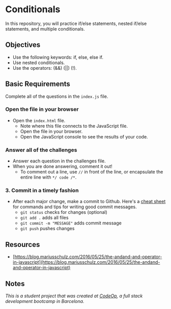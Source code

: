 # Conditionals

In this repository, you will practice if/else statements, nested if/else statements, and multiple conditionals.

## Objectives

- Use the following keywords: if, else, else if.
- Use nested conditionals.
- Use the operators: (&&) (||) (!).

## Basic Requirements

Complete all of the questions in the `index.js` file.

### Open the file in your browser

- Open the `index.html` file.
  - Note where this file connects to the JavaScript file.
  - Open the file in your browser.
  - Open the JavaScript console to see the results of your code.

### Answer all of the challenges

- Answer each question in the challenges file.
- When you are done answering, comment it out!
  - To comment out a line, use `//` in front of the line, or encapsulate the entire line with `*/ code /*`.

### 3. Commit in a timely fashion

- After each major change, make a commit to Github. Here's a [cheat sheet](https://www.git-tower.com/blog/git-cheat-sheet) for commands and tips for writing good commit messages.
  - `git status` checks for changes (optional)
  - `git add .` adds all files
  - `git commit -m "MESSAGE"` adds commit message
  - `git push` pushes changes

## Resources

- [https://blog.mariusschulz.com/2016/05/25/the-andand-and-operator-in-javascript](https://blog.mariusschulz.com/2016/05/25/the-andand-and-operator-in-javascript)

## Notes

_This is a student project that was created at [CodeOp](http://CodeOp.tech), a full stack development bootcamp in Barcelona._
